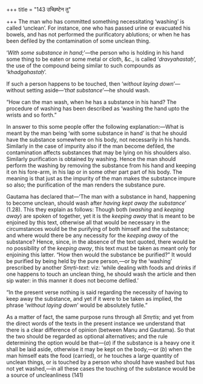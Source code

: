 +++
title = "143 उच्छिष्टेन तु"

+++
The man who has committed something necessitating ‘washing’ is called
‘unclean’. For instance, one who has passed urine or evacuated his
bowels, and has not performed the purificatory ablutions; or when he has
been defiled by the contamination of some unclean thing.

‘*With some substance in hand*;’—the person who is holding in his hand
some thing to be eaten or some metal or cloth, &c., is called
‘*dravyahastaḥ*’, the use of the compound being similar to such
compounds as ‘*khadgahastaḥ*’.

If such a person happens to be touched, then ‘*without laying
down*’—without setting aside—‘*that substance*’—he should wash.

“How can the man wash, when he has a substance in his hand? The
procedure of washing has been described as ‘washing the hand upto the
wrists and so forth.”

In answer to this some people offer the following explanation:—What is
meant by the man being ‘with some substance in hand’ is that he should
have the substance somewhere on his body, not necessarily in his hands.
Similarly in the case of impurity also if the man become defiled, the
contamination affects substances that may be lying on his shoulders
also. Similarly purification is obtained by washing. Hence the man
should perform the washing by removing the substance from his hand and
keeping it on his fore-arm, in his lap or in some other part part of his
body. The meaning is that just as the impurity of the man makes the
substance impure so also; the purification of the man renders the
substance pure.

Gautama has declared that—‘The man with a substance in hand, happening
to become unclean, should wash after *having kept away the substance*’
(1.28). This they explain as follows: Though both (*washing* and
*keeping away*) are spoken of together, yet it is the *keeping away*
that is meant to be enjoined by this text, otherwise all that would be
necessary in the circumstances would be the purifying of both himself
and the substance; and where would there be any necessity for the
*keeping away* of the substance? Hence, since, in the absence of the
text quoted, there would be no possibility of the *keeping away*, this
text must be taken as meant only for enjoining this latter. “How then
would the substance be purified?” It would be purified by being held by
the pure person,—or by the ‘washing’ prescribed by another *Smṛti-text*:
viz: ‘while dealing with foods and drinks if one happens to touch an
unclean thing, he should wash the article and then sip water: in this
manner it does not become defiled.’

“In the present verse nothing is said regarding the necessity of having
to keep away the substance, and yet if it were to be taken as implied,
the phrase ‘*without laying down*’ would be absolutely futile.”

As a matter of fact, the same purpose runs through all *Smṛtis*; and yet
from the direct words of the texts in the present instance we understand
that there is a clear difference of opinion (between Manu and Gautama).
So that the two should be regarded as optional alternatives; and the
rule determining the option would be that—(*a*) if the substance is a
heavy one it shall be laid aside, otherwise it may be kept on the
body,—or (*b*) when the man himself eats the food (carried), or he
touches a large quantity of unclean things, or is touched by a person
who should have washed but has not yet washed,—in all these cases the
touching of the substance would be a source of uncleanliness (141)


